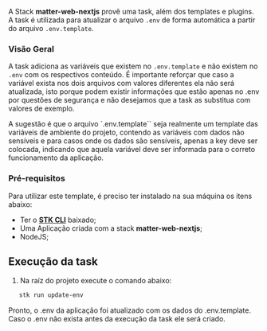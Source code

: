A Stack **matter-web-nextjs** provê uma task, além dos templates e plugins. A task é utilizada para atualizar o arquivo `.env` de forma automática a partir do arquivo `.env.template`.

### **Visão Geral**

A task adiciona as variáveis que existem no `.env.template` e não existem no `.env` com os respectivos conteúdo. É importante reforçar que caso a variável exista nos dois arquivos com valores diferentes ela não será atualizada, isto porque podem existir informações que estão apenas no .env por questões de segurança e não desejamos que a task as substitua com valores de exemplo.

A sugestão é que o arquivo `.env.template`` seja realmente um template das variáveis de ambiente do projeto, contendo as variáveis com dados não sensíveis e para casos onde os dados são sensíveis, apenas a key deve ser colocada, indicando que aquela variável deve ser informada para o correto funcionamento da aplicação.

### Pré-requisitos

Para utilizar este template, é preciso ter instalado na sua máquina os itens abaixo:

- Ter o [**STK CLI**](https://stackspot.com.br/) baixado;
- Uma Aplicação criada com a stack **matter-web-nextjs**;
- NodeJS;

## Execução da task

1. Na raíz do projeto execute o comando abaixo:

```bash
   stk run update-env
```

Pronto, o .env da aplicação foi atualizado com os dados do .env.template. Caso o .env não exista antes da execução da task ele será criado.
